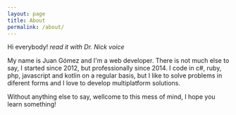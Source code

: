 ```yaml
---
layout: page
title: About
permalink: /about/
---
```


Hi everybody! *read it with Dr. Nick voice*

My name is Juan Gómez and I'm a web developer. There is not much else to say, I started since 2012, but professionally 
since 2014. I code in c#, ruby, php, javascript and kotlin on a regular basis, but I like to solve problems in 
diferent forms and I love to develop multiplatform solutions.

Without anything else to say, wellcome to this mess of mind, I hope you learn something!
